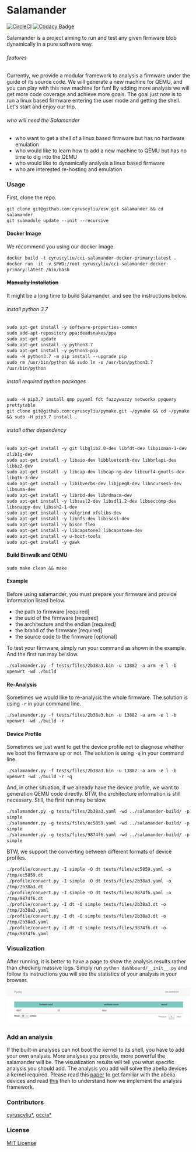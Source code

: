 # Salamander

[![CircleCI](https://circleci.com/gh/cyruscyliu/esv/tree/master.svg?style=svg&circle-token=7f12caaa351d02731d57d8165e634dc3e3537d33)](https://circleci.com/gh/cyruscyliu/esv/tree/master)
[![Codacy Badge](https://api.codacy.com/project/badge/Grade/a7aacb11a3b14a7d8e069d8a440a43c0)](https://www.codacy.com?utm_source=github.com&amp;utm_medium=referral&amp;utm_content=cyruscyliu/esv&amp;utm_campaign=Badge_Grade)

Salamander is a project aiming to run and test any given firmware blob dynamically in a pure software way.

###### features
Currently, we provide a modular framework to analysis a firmware under the guide of its source code. We 
will generate a new machine for QEMU, and you can play with this new machine for fun! By adding more analysis
we will get more code coverage and achieve more goals. The goal just now is to run a linux based firmware
entering the user mode and getting the shell. Let's start and enjoy our trip.

###### who will need the Salamander
+ who want to get a shell of a linux based firmware but has no hardware emulation
+ who would like to learn how to add a new machine to QEMU but has no time to dig into the QEMU
+ who would like to dynamically analysis a linux based firmware
+ who are interested re-hosting and emulation

### Usage 

First, clone the repo.

```shell script
git clone git@github.com:cyruscyliu/esv.git salamander && cd salamander
git submodule update --init --recursive
```

#### Docker Image

We recommend you using our docker image.

```shell script
docker build -t cyruscyliu/cci-salamander-docker-primary:latest .
docker run -it -v $PWD:/root cyruscyliu/cci-salamander-docker-primary:latest /bin/bash
```

#### ~~Manually Installation~~

It might be a long time to build Salamander, and see the instructions below.

###### install python 3.7

```shell script
sudo apt-get install -y software-properties-common
sudo add-apt-repository ppa:deadsnakes/ppa
sudo apt-get update
sudo apt-get install -y python3.7
sudo apt-get install -y python3-pip
sudo -H python3.7 -m pip install --upgrade pip
sudo rm /usr/bin/python && sudo ln -s /usr/bin/python3.7 /usr/bin/python
```

###### install required python packages

```shell script
sudo -H pip3.7 install qmp pyyaml fdt fuzzywuzzy networkx pyquery prettytable
git clone git@github.com:cyruscyliu/pymake.git ~/pymake && cd ~/pymake && sudo -H pip3.7 install .
```

###### install other dependency

```shell script
sudo apt-get install -y git libglib2.0-dev libfdt-dev libpixman-1-dev zlib1g-dev
sudo apt-get install -y libaio-dev libbluetooth-dev libbrlapi-dev libbz2-dev
sudo apt-get install -y libcap-dev libcap-ng-dev libcurl4-gnutls-dev libgtk-3-dev
sudo apt-get install -y libibverbs-dev libjpeg8-dev libncurses5-dev libnuma-dev
sudo apt-get install -y librbd-dev librdmacm-dev
sudo apt-get install -y libsasl2-dev libsdl1.2-dev libseccomp-dev libsnappy-dev libssh2-1-dev
sudo apt-get install -y valgrind xfslibs-dev
sudo apt-get install -y libnfs-dev libiscsi-dev
sudo apt-get install -y bison flex
sudo apt-get install -y libcapstone3 libcapstone-dev
sudo apt-get install -y u-boot-tools
sudo apt-get install -y gawk
```

#### Build Binwalk and QEMU

```shell script
sudo make clean && make
```

#### Example

Before using salamander, you must prepare your firmware and provide information listed below.
+ the path to firmware [required]
+ the uuid of the firmware [required]
+ the architecture and the endian [required]
+ the brand of the firmware [required]
+ the source code to the firmware [optional]

To test your firmware, simply run your command as shown in the example. And the first run may be slow.

```shell script
./salamander.py -f tests/files/2b38a3.bin -u 13882 -a arm -e l -b openwrt -wd ./build
```

#### Re-Analysis

Sometimes we would like to re-analysis the whole firmware. The solution is using `-r` in your command line.

```shell script
./salamander.py -f tests/files/2b38a3.bin -u 13882 -a arm -e l -b openwrt -wd ./build -r
```

#### Device Profile

Sometimes we just want to get the device profile not to diagnose whether we boot the firmware up or not.
The solution is using `-q` in your command line.

````shell script
./salamander.py -f tests/files/2b38a3.bin -u 13882 -a arm -e l -b openwrt -wd ./build -r -q
````

And, in other situation, if we already have the device profile, we want to generation QEMU code directly.
BTW, the architecture information is still necessary. Still, the first run may be slow.

```shell script
./salamander.py -g tests/files/2b38a3.yaml -wd ../salamander-build/ -p simple
./salamander.py -g tests/files/ec5859.yaml -wd ../salamander-build/ -p simple
./salamander.py -g tests/files/9874f6.yaml -wd ../salamander-build/ -p simple
```

BTW, we support the converting between different formats of device profiles.

```shell script
./profile/convert.py -I simple -O dt tests/files/ec5859.yaml -o /tmp/ec5859.dt
./profile/convert.py -I simple -O dt tests/files/2b38a3.yaml -o /tmp/2b38a3.dt
./profile/convert.py -I simple -O dt tests/files/9874f6.yaml -o /tmp/9874f6.dt
./profile/convert.py -I dt -O simple tests/files/2b38a3.dt -o /tmp/2b38a3.yaml
./profile/convert.py -I dt -O simple tests/files/2b38a3.dt -o /tmp/2b38a3.yaml
./profile/convert.py -I dt -O simple tests/files/9874f6.dt -o /tmp/9874f6.yaml
```

### Visualization

After running, it is better to have a page to show the analysis results rather than checking massive logs. Simply run
`python dashboard/__init__.py` and follow its instructions you will see the statistics of your analysis in your browser.

![dashboard](./dashboard/dashboard.png)

### Add an analysis

If the built-in analyses can not boot the kernel to its shell, you have to add your own analysis. 
More analyses you provide, more powerful the salamander will be. The visualization results will tell you what specific 
analysis you should add. The analysis you add will solve the abelia devices a kernel required. Please read 
this [paper]() to get familiar with the abelia devices and read [this](./analyses/README.md) then to understand
how we implement the analysis framework.

### Contributors
[cyruscyliu*](https://github.com/cyruscyliu/esv), [occia*](https://github.com/occia)

### License
[MIT License](./LICENSE)
